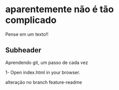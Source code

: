 # aparentemente não é tão complicado

Pense em um texto!!

## Subheader

Aprendendo git, um passo de cada vez

1- Open index.html in your browser.

alteração no branch feature-readme






